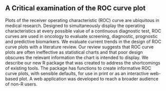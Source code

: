 A Critical examination of the ROC curve plot
---------------

Plots of the receiver operating characteristic (ROC) curve are ubiquitous in medical research. Designed to simultaneously display the operating characteristics at every possible value of a continuous diagnostic test, ROC curves are used in oncology to evaluate screening, diagnostic, prognostic and predictive biomarkers. We evaluate current trends in the design of ROC curve plots with a literature review. Our review suggests that ROC curve plots are often ineffective as statistical charts and that poor design obscures the relevant information the chart is intended to display. We describe our new R package that was created to address the shortcomings of existing tools. The package has functions to create informative ROC curve plots, with sensible defaults, for use in print or as an interactive web-based plot. A web application was developed to reach a broader audience of non-R users.
